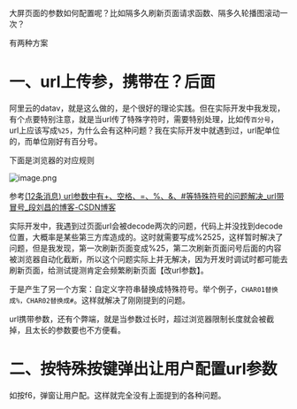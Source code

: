 大屏页面的参数如何配置呢？比如隔多久刷新页面请求函数、隔多久轮播图滚动一次？

有两种方案

# 一、url上传参，携带在？后面
阿里云的datav，就是这么做的，是个很好的理论实践。但在实际开发中我发现，有个点要特别注意，就是当url传了特殊字符时，需要特别处理，比如传`百分号`，url上应该写成`%25`，为什么会有这种问题？我在实际开发中就遇到过，url配单位的，而单位刚好有百分号。

下面是浏览器的对应规则

![image.png](https://p9-juejin.byteimg.com/tos-cn-i-k3u1fbpfcp/ba5226ceed2242bfb86267c4a077ce29~tplv-k3u1fbpfcp-watermark.image?)

参考[(12条消息) url参数中有+、空格、=、%、&、#等特殊符号的问题解决_url带冒号_段刘昌的博客-CSDN博客](https://blog.csdn.net/DuanLiuchang/article/details/78739152)

实际开发中，我遇到过页面url会被decode两次的问题，代码上并没找到decode位置，大概率是某些第三方库造成的。这时就需要写成%2525，这样暂时解决了问题，但是我发现，第一次刷新页面变成%25，第二次刷新页面问号后面的内容被浏览器自动化截断，所以这个问题实际上并无解决，因为开发时调试时都可能去刷新页面，给测试提测肯定会频繁刷新页面【改url参数】。

于是产生了另一个方案：自定义字符串替换成特殊符号。举个例子，`CHAR01替换成%，CHAR02替换成#`。这样就解决了刚刚提到的问题。

url携带参数，还有个弊端，就是当参数过长时，超过浏览器限制长度就会被截掉，且太长的参数要也不方便看。

# 二、按特殊按键弹出让用户配置url参数
如按f6，弹窗让用户配。这样就完全没有上面提到的各种问题。